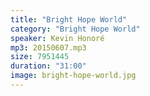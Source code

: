 ```yaml
---
title: "Bright Hope World"
category: "Bright Hope World"
speaker: Kevin Honoré
mp3: 20150607.mp3
size: 7951445
duration: "31:00"
image: bright-hope-world.jpg
---
```

